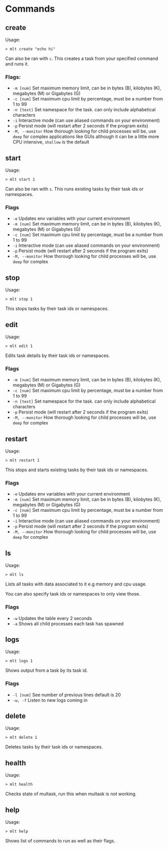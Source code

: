 # Commands

## create
Usage:
```
> mlt create "echo hi"
```
Can also be ran with `c`.
This creates a task from your specified command and runs it.

### Flags:
- `-m [num]` Set maximum memory limit, can be in bytes (B), kilobytes (K), megabytes (M) or Gigabytes (G)
- `-c [num]` Set maximum cpu limit by percentage, must be a number from 1 to 99
- `-n [text]` Set namespace for the task. can only include alphabetical characters
- `-i` Interactive mode (can use aliased commands on your environment)
- `-p` Persist mode (will restart after 2 seconds if the program exits)
- `-M, --monitor` How thorough looking for child processes will be, use `deep` for complex 
applications like GUIs although it can be a little more CPU intensive, `shallow` is the default

## start
Usage:
```
> mlt start 1
```
Can also be ran with `s`.
This runs existing tasks by their task ids or namespaces.

### Flags
- `-e` Updates env variables with your current environment
- `-m [num]` Set maximum memory limit, can be in bytes (B), kilobytes (K), megabytes (M) or Gigabytes (G)
- `-c [num]` Set maximum cpu limit by percentage, must be a number from 1 to 99
- `-i` Interactive mode (can use aliased commands on your environment)
- `-p` Persist mode (will restart after 2 seconds if the program exits)
- `-M, --monitor` How thorough looking for child processes will be, use `deep` for complex 

## stop
Usage:
```
> mlt stop 1
```
This stops tasks by their task ids or namespaces.

## edit
Usage:
```
> mlt edit 1
```
Edits task details by their task ids or namespaces.

### Flags
- `-m [num]` Set maximum memory limit, can be in bytes (B), kilobytes (K), megabytes (M) or Gigabytes (G)
- `-c [num]` Set maximum cpu limit by percentage, must be a number from 1 to 99
- `-n [text]` Set namespace for the task. can only include alphabetical characters
- `-p` Persist mode (will restart after 2 seconds if the program exits)
- `-M, --monitor` How thorough looking for child processes will be, use `deep` for complex 

## restart
Usage:
```
> mlt restart 1
```
This stops and starts existing tasks by their task ids or namespaces.

### Flags
- `-e` Updates env variables with your current environment
- `-m [num]` Set maximum memory limit, can be in bytes (B), kilobytes (K), megabytes (M) or Gigabytes (G)
- `-c [num]` Set maximum cpu limit by percentage, must be a number from 1 to 99
- `-i` Interactive mode (can use aliased commands on your environment)
- `-p` Persist mode (will restart after 2 seconds if the program exits)
- `-M, --monitor` How thorough looking for child processes will be, use `deep` for complex 

## ls
Usage:
```
> mlt ls
```
Lists all tasks with data associated to it e.g memory and cpu usage.

You can also specify task ids or namespaces to only view those.

### Flags
- `-w` Updates the table every 2 seconds
- `-a` Shows all child processes each task has spawned

## logs
Usage:
```
> mlt logs 1
```

Shows output from a task by its task id.

### Flags
- `-l [num]` See number of previous lines default is 20
- `-w, -f` Listen to new logs coming in

## delete
Usage:
```
> mlt delete 1
```
Deletes tasks by their task ids or namespaces.

## health
Usage:
```
> mlt health
```
Checks state of multask, run this when multask is not working.

## help
Usage:
```
> mlt help
```
Shows list of commands to run as well as their flags.
